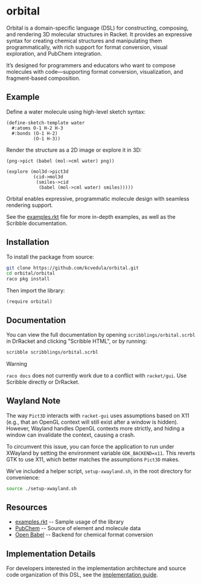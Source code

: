 # orbital

Orbital is a domain-specific language (DSL) for constructing, composing, and
rendering 3D molecular structures in Racket. It provides an expressive syntax
for creating chemical structures and manipulating them programmatically, with
rich support for format conversion, visual exploration, and PubChem integration.

It’s designed for programmers and educators who want to compose molecules with
code—supporting format conversion, visualization, and fragment-based
composition.

## Example

Define a water molecule using high-level sketch syntax:

```racket
(define-sketch-template water
  #:atoms O-1 H-2 H-3
  #:bonds (O-1 H-2)
          (O-1 H-3))
```

Render the structure as a 2D image or explore it in 3D:

```racket
(png->pict (babel (mol->cml water) png))

(explore (mol3d->pict3d
          (cid->mol3d
           (smiles->cid
            (babel (mol->cml water) smiles)))))
```

Orbital enables expressive, programmatic molecule design with seamless rendering
support.

See the [examples.rkt](examples) file for more in-depth examples, as well as
the Scribble documentation.

## Installation

To install the package from source:

```sh
git clone https://github.com/kcvedula/orbital.git
cd orbital/orbital
raco pkg install
```

Then import the library:

```racket
(require orbital)
```

## Documentation

You can view the full documentation by opening `scribblings/orbital.scrbl` in
DrRacket and clicking "Scribble HTML", or by running:

```sh
scribble scribblings/orbital.scrbl
```

> [!WARNING]
>
> `raco docs` does not currently work due to a conflict with `racket/gui`.
> Use Scribble directly or DrRacket.

## Wayland Note

The way `Pict3D` interacts with `racket-gui` uses assumptions based on X11
(e.g., that an OpenGL context will still exist after a window is hidden).
However, Wayland handles OpenGL contexts more strictly, and hiding a window can
invalidate the context, causing a crash.

To circumvent this issue, you can force the application to run under XWayland by
setting the environment variable `GDK_BACKEND=x11`. This reverts GTK to use X11,
which better matches the assumptions `Pict3D` makes.

We’ve included a helper script, `setup-xwayland.sh`, in the root directory for
convenience:

```sh
source ./setup-xwayland.sh
```

## Resources

- [examples.rkt](examples) -- Sample usage of the library
- [PubChem](pubchem) -- Source of element and molecule data
- [Open Babel](openbabel) -- Backend for chemical format conversion

[examples]: ./examples.rkt
[pubchem]: https://pubchem.ncbi.nlm.nih.gov/
[openbabel]: http://openbabel.org/

## Implementation Details

For developers interested in the implementation architecture and source code
organization of this DSL, see the [implementation guide](./orbital/private/README.md).
